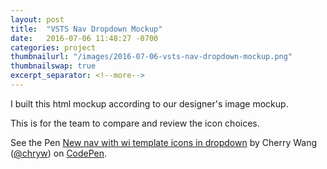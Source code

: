 ```yaml
---
layout: post
title:  "VSTS Nav Dropdown Mockup"
date:   2016-07-06 11:48:27 -0700
categories: project
thumbnailurl: "/images/2016-07-06-vsts-nav-dropdown-mockup.png"
thumbnailswap: true
excerpt_separator: <!--more-->
---
```


I built this html mockup according to our designer's image mockup.


<!--more-->
This is for the team to compare and review the icon choices.

<p data-height="600" data-theme-id="light" data-slug-hash="e1b1899fd32830744924ff8b8c5f5f2b" data-default-tab="result" data-user="chryw" data-embed-version="2" class="codepen">See the Pen <a href="http://codepen.io/chryw/pen/e1b1899fd32830744924ff8b8c5f5f2b/">New nav with wi template icons in dropdown</a> by Cherry Wang (<a href="http://codepen.io/chryw">@chryw</a>) on <a href="http://codepen.io">CodePen</a>.</p>
<script async src="//assets.codepen.io/assets/embed/ei.js"></script>
